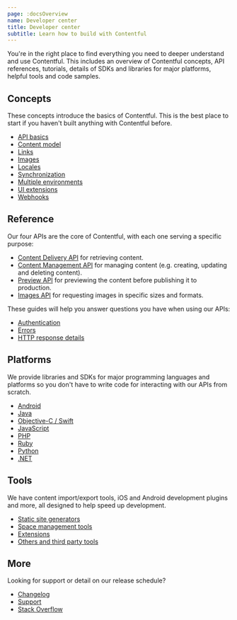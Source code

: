 ```yaml
---
page: :docsOverview
name: Developer center
title: Developer center
subtitle: Learn how to build with Contentful
---
```


You're in the right place to find everything you need to deeper understand and use Contentful. This includes an overview of Contentful concepts, API references, tutorials, details of SDKs and libraries for major platforms, helpful tools and code samples.

## Concepts

These concepts introduce the basics of Contentful. This is the best place to start if you haven't built anything with Contentful before.

-   [API basics](/developers/docs/concepts/apis/)
-   [Content model](/developers/docs/concepts/data-model/)
-   [Links](/developers/docs/concepts/links/)
-   [Images](/developers/docs/concepts/images/)
-   [Locales](/developers/docs/concepts/locales/)
-   [Synchronization](/developers/docs/concepts/sync/)
-   [Multiple environments](/developers/docs/concepts/multiple-environments/)
-   [UI extensions](/developers/docs/concepts/uiextensions/)
-   [Webhooks](/developers/docs/concepts/webhooks/)

## Reference

Our four APIs are the core of Contentful, with each one serving a specific purpose:

-   [Content Delivery API](/developers/docs/references/content-delivery-api/) for retrieving content.
-   [Content Management API](/developers/docs/references/content-management-api/) for managing content (e.g. creating, updating and deleting content).
-   [Preview API](/developers/docs/references/content-preview-api/) for previewing the content before publishing it to production.
-   [Images API](/developers/docs/references/images-api/) for requesting images in specific sizes and formats.

These guides will help you answer questions you have when using our APIs:

-   [Authentication](/developers/docs/references/authentication/)
-   [Errors](/developers/docs/references/errors/)
-   [HTTP response details](/developers/docs/references/http-details/)

## Platforms

We provide libraries and SDKs for major programming languages and platforms so you don't have to write code for interacting with our APIs from scratch.

-   [Android](/developers/docs/android/)
-   [Java](/developers/docs/java/)
-   [Objective-C / Swift](/developers/docs/ios/)
-   [JavaScript](/developers/docs/javascript/)
-   [PHP](/developers/docs/php/)
-   [Ruby](/developers/docs/ruby/)
-   [Python](/developers/docs/python/)
-   [.NET](/developers/docs/net/)

## Tools

We have content import/export tools, iOS and Android development plugins and more, all designed to help speed up development.

-   [Static site generators](/developers/docs/tools/staticsitegenerators/)
-   [Space management tools](/developers/docs/tools/spacemanagement/)
-   [Extensions](/developers/docs/tools/extensions/)
-   [Others and third party tools](/developers/docs/tools/applications/)

## More

Looking for support or detail on our release schedule?

-   [Changelog](/developers/changelog/)
-   [Support](https://support.contentful.com/hc/en-us/requests/new)
-   [Stack Overflow](http://stackoverflow.com/questions/tagged/contentful?sort=newest)
